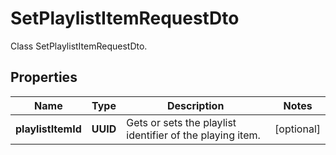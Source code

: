 

# SetPlaylistItemRequestDto

Class SetPlaylistItemRequestDto.

## Properties

| Name | Type | Description | Notes |
|------------ | ------------- | ------------- | -------------|
|**playlistItemId** | **UUID** | Gets or sets the playlist identifier of the playing item. |  [optional] |



